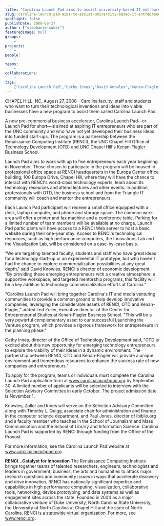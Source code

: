 ```yaml
---
title: "Carolina Launch Pad aims to assist university-based IT entrepreneurs"
slug: carolina-launch-pad-aims-to-assist-university-based-it-entrepreneurs
spotlight: false
publishDate: 2008-08-27
author: ["stephanie-suber"]
featuredImage: null
groups:
    - 
projects:
    - 
people:
    - 
teams: 
    - 
collaborations:
    - 
tags:
    ["Carolina Launch Pad","Cathy Innes","David Knowles","Kenan-Flagler Business School","Office of Technology Development (OTD)","Ted Zoller"]
---
```

CHAPEL HILL, NC, August 27, 2008—Carolina faculty, staff and students who want to turn their technological inventions and ideas into viable businesses have a new program to assist them called Carolina Launch Pad.

A new pre-commercial business accelerator, Carolina Launch Pad—or Launch Pad for short—is aimed at aspiring IT entrepreneurs who are part of the UNC community and who have not yet developed their business ideas into funded start-ups. The program is a partnership between the Renaissance Computing Institute (RENCI), the UNC Chapel Hill Office of Technology Development (OTD) and UNC Chapel Hill's Kenan-Flagler Business School.

Launch Pad aims to work with up to five entrepreneurs each year beginning in November. Those chosen to participate in the program will be housed in professional office space at RENCI headquarters in the Europa Center office building, 100 Europa Drive, Chapel Hill, where they will have the chance to interact with RENCI's world-class technology experts, learn about its technology resources and attend lectures and other events. In addition, professionals with OTD, the business school and from the Triangle IT community will coach and mentor the entrepreneurs.

Each Launch Pad participant will receive a small office equipped with a desk, laptop computer, and phone and storage space. The common work area will offer a printer and fax machine and a conference table. Parking for a limited number of team members will be available at no charge. Launch Pad participants will have access to a RENCI Web server to host a basic website during their one-year stay. Access to RENCI's technological resources, such as high performance computers, the Innovations Lab and the Visualization Lab, will be considered on a case-by-case basis.

"We are targeting talented faculty, students and staff who have great ideas for a technology start-up or an experimental IT prototype, but who haven't had the chance to explore commercialization possibilities at any great depth," said David Knowles, RENCI's director of economic development. "By providing these emerging entrepreneurs with a creative atmosphere, a supportive workspace, and targeted mentorship programs, this facility will be a key addition to technology commercialization efforts at Carolina."

"Carolina Launch Pad will bring together Carolina's IT and media venturing communities to provide a common ground to help develop innovative companies, leveraging the considerable assets of RENCI, OTD and Kenan-Flagler," added Ted Zoller, executive director of the Center for Entrepreneurial Studies at Kenan-Flagler Business School. "This will be a very powerful complementary asset to our successful Launching the Venture program, which provides a rigorous framework for entrepreneurs in the planning phase."

Cathy Innes, director of the Office of Technology Development said, "OTD is excited about this new opportunity for emerging technology entrepreneurs to explore the viability of their ideas in a dynamic environment. The partnership between RENCI, OTD and Kenan-Flagler will provide a unique environment and tremendous resources to enhance the success rate of new companies and entrepreneurs."

To apply for the program, teams or individuals must complete the Carolina Launch Pad application form at www.carolinalaunchpad.org by September 30. A limited number of applicants will be selected to interview with the Selection Advisory Committee in early October. The project admission date is November 1.

Knowles, Zoller and Innes will serve on the Selection Advisory Committee along with Timothy L. Quigg, associate chair for administration and finance in the computer science department, and Paul Jones, director of ibiblio.org and a faculty member who teaches in the School of Journalism and Mass Communication and the School of Library and Information Science. Carolina Launch Pad is supported by RENCI through funding from the Office of the Provost.

For more information, see the Carolina Launch Pad website at <a href="http://www.carolinalaunchpad.org/" target="_blank">www.carolinalaunchpad.org</a>.

<strong>RENCI…Catalyst for Innovation</strong>
The Renaissance Computing Institute brings together teams of talented researchers, engineers, technologists and leaders in government, business, the arts and humanities to attack major research questions and community issues in ways that accelerate discovery and drive innovation. RENCI has nationally significant expertise and capabilities in high performance computing, visualization, collaborative tools, networking, device prototyping, and data systems as well as engagement sites across the state. Founded in 2004 as a major collaborative venture of Duke University, North Carolina State University, the University of North Carolina at Chapel Hill and the state of North Carolina, RENCI is a statewide virtual organization. For more, see <a href="https://www.renci.org/">www.renci.org</a>.
